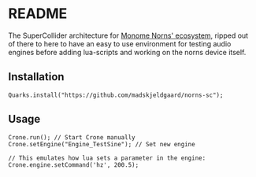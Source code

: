 # README

The SuperCollider architecture for [Monome Norns' ecosystem](https://github.com/monome/norns), ripped out of there to here to have an easy to use environment for testing audio engines before adding lua-scripts and working on the norns device itself.

## Installation

```supercollider
Quarks.install("https://github.com/madskjeldgaard/norns-sc");
```

## Usage
```supercollider
Crone.run(); // Start Crone manually
Crone.setEngine("Engine_TestSine"); // Set new engine

// This emulates how lua sets a parameter in the engine:
Crone.engine.setCommand('hz', 200.5);
```
